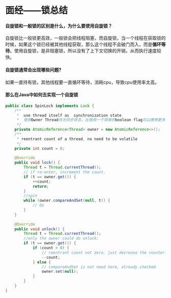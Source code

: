 # 面经——锁总结

#### 自旋锁和一般锁的区别是什么，为什么要使用自旋锁？

自旋锁比一般锁更高效，一般锁会把线程阻塞，而自旋锁，当一个线程在获取锁的时候，如果这个锁已经被其他线程获取，那么这个线程不会破门而入，而是**循环等待**。使用自旋锁，是非阻塞锁，所以没有了上下文切换的开销，从而执行速度较快。

#### 自旋锁通常会出现哪些问题?

如果一直持有锁，其他线程要一直循环等待，消耗cpu，导致cpu使用率太高。

#### 那么在Java中如何去实现一个自旋锁

```java
public class SpinLock implements Lock {
    /**
     *  use thread itself as  synchronization state
     *  使用Owner Thread作为同步状态，比使用一个简单的boolean flag可以携带更多信息
     */
    private AtomicReference<Thread> owner = new AtomicReference<>();
    /**
     * reentrant count of a thread, no need to be volatile
     */
    private int count = 0;
 
    @Override
    public void lock() {
        Thread t = Thread.currentThread();
        // if re-enter, increment the count.
        if (t == owner.get()) {
            ++count;
            return;
        }
        //spin
        while (owner.compareAndSet(null, t)) {
            // Do
        }
    }
 
    @Override
    public void unlock() {
        Thread t = Thread.currentThread();
        //only the owner could do unlock;
        if (t == owner.get()) {
            if (count > 0) {
                // reentrant count not zero, just decrease the counter.
                --count;
            } else {
                // compareAndSet is not need here, already checked
                owner.set(null);
            }
        }
    }
}

```

